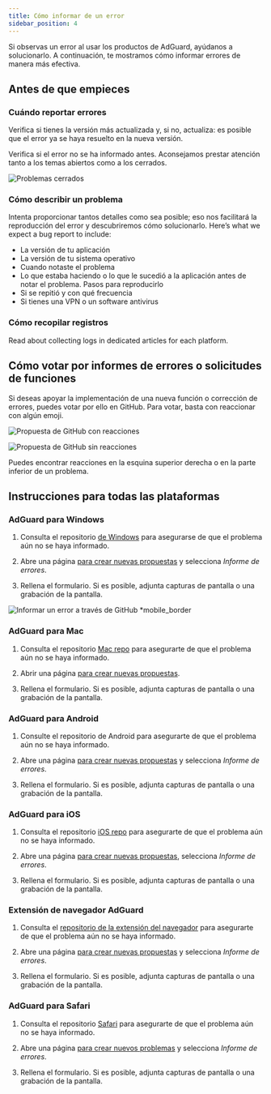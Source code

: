 ```yaml
---
title: Cómo informar de un error
sidebar_position: 4
---
```


Si observas un error al usar los productos de AdGuard, ayúdanos a solucionarlo. A continuación, te mostramos cómo informar errores de manera más efectiva.

## Antes de que empieces

### Cuándo reportar errores

Verifica si tienes la versión más actualizada y, si no, actualiza: es posible que el error ya se haya resuelto en la nueva versión.

Verifica si el error no se ha informado antes. Aconsejamos prestar atención tanto a los temas abiertos como a los cerrados.

![Problemas cerrados](https://cdn.adtidy.org/content/kb/ad_blocker/general/closed_issues.png)

### Cómo describir un problema

Intenta proporcionar tantos detalles como sea posible; eso nos facilitará la reproducción del error y descubriremos cómo solucionarlo. Here’s what we expect a bug report to include:

- La versión de tu aplicación
- La versión de tu sistema operativo
- Cuando notaste el problema
- Lo que estaba haciendo o lo que le sucedió a la aplicación antes de notar el problema. Pasos para reproducirlo
- Si se repitió y con qué frecuencia
- Si tienes una VPN o un software antivirus

### Cómo recopilar registros

Read about collecting logs in dedicated articles for each platform.

## Cómo votar por informes de errores o solicitudes de funciones

Si deseas apoyar la implementación de una nueva función o corrección de errores, puedes votar por ello en GitHub. Para votar, basta con reaccionar con algún emoji.

![Propuesta de GitHub con reacciones](https://cdn.adtidy.org/content/kb/ad_blocker/general/github_reaction.png)

![Propuesta de GitHub sin reacciones](https://cdn.adtidy.org/content/kb/ad_blocker/general/github_reaction2.png)

Puedes encontrar reacciones en la esquina superior derecha o en la parte inferior de un problema.

## Instrucciones para todas las plataformas

### AdGuard para Windows

1. Consulta el repositorio [de Windows](https://github.com/AdguardTeam/AdGuardforWindows/issues) para asegurarse de que el problema aún no se haya informado.

2. Abre una página [para crear nuevas propuestas](https://github.com/AdguardTeam/AdguardForWindows/issues/new/choose) y selecciona *Informe de errores*.

3. Rellena el formulario. Si es posible, adjunta capturas de pantalla o una grabación de la pantalla.

![Informar un error a través de GitHub *mobile_border](https://cdn.adtidy.org/content/kb/ad_blocker/general/windows_gh.png)

### AdGuard para Mac

1. Consulta el repositorio [Mac repo](https://github.com/AdguardTeam/AdGuardforMac/issues) para asegurarte de que el problema aún no se haya informado.

2. Abrir una página [para crear nuevas propuestas](https://github.com/AdguardTeam/AdguardForMac/issues/new).

3. Rellena el formulario. Si es posible, adjunta capturas de pantalla o una grabación de la pantalla.

### AdGuard para Android

1. Consulte el repositorio de Android [](https://github.com/AdguardTeam/AdGuardforAndroid/issues) para asegurarte de que el problema aún no se haya informado.

2. Abre una página [para crear nuevas propuestas](https://github.com/AdguardTeam/AdguardForAndroid/issues/new/choose) y selecciona *Informe de errores*.

3. Rellena el formulario. Si es posible, adjunta capturas de pantalla o una grabación de la pantalla.

### AdGuard para iOS

1. Consulta el repositorio [iOS repo](https://github.com/AdguardTeam/AdGuardforiOS/issues) para asegurarte de que el problema aún no se haya informado.

2. Abre una página [para crear nuevas propuestas](https://github.com/AdguardTeam/AdguardForiOS/issues/new/choose), selecciona *Informe de errores*.

3. Rellena el formulario. Si es posible, adjunta capturas de pantalla o una grabación de la pantalla.

### Extensión de navegador AdGuard

1. Consulta el [repositorio de la extensión del navegador](https://github.com/AdguardTeam/AdguardBrowserExtension/issues/) para asegurarte de que el problema aún no se haya informado.

2. Abre una página [para crear nuevas propuestas](https://github.com/AdguardTeam/AdguardBrowserExtension/issues/new/choose) y selecciona *Informe de errores*.

3. Rellena el formulario. Si es posible, adjunta capturas de pantalla o una grabación de la pantalla.

### AdGuard para Safari

1. Consulta el repositorio [Safari](https://github.com/AdguardTeam/AdGuardForSafari/issues) para asegurarte de que el problema aún no se haya informado.

2. Abre una página [para crear nuevos problemas](https://github.com/AdguardTeam/AdGuardForSafari/issues/new/choose) y selecciona *Informe de errores*.

3. Rellena el formulario. Si es posible, adjunta capturas de pantalla o una grabación de la pantalla.
